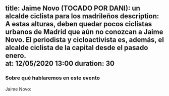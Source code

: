 title: Jaime Novo (TOCADO POR DANI): un alcalde ciclista para los madrileños
description: A estas alturas, deben quedar pocos ciclistas urbanos de Madrid que aún no conozcan a Jaime Novo. El periodista y cicloactivista es, además, el alcalde ciclista de la capital desde el pasado enero.   
at: 12/05/2020 13:00
duration: 30
----
### Sobre qué hablaremos en este evento

Jaime Novo:
